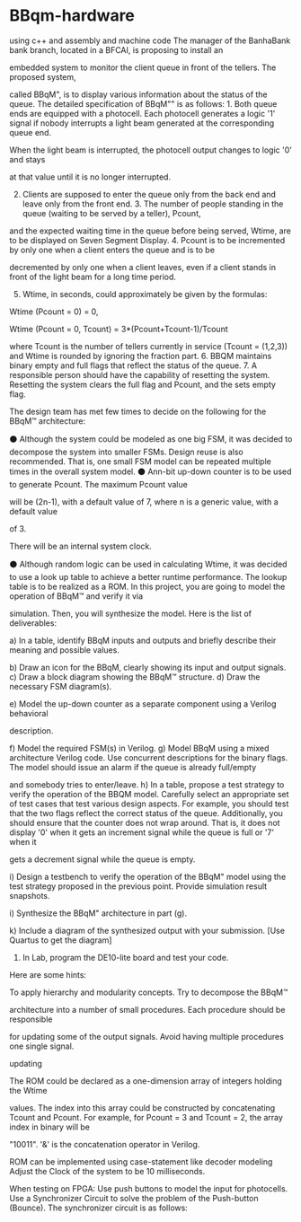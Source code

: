 # BBqm-hardware
using c++ and assembly and machine code
The manager of the BanhaBank bank branch, located in a BFCAI, is proposing to install an

embedded system to monitor the client queue in front of the tellers. The proposed system,

called BBqM", is to display various information about the status of the queue. The detailed specification of BBqM"" is as follows: 1. Both queue ends are equipped with a photocell. Each photocell generates a logic '1' signal if nobody interrupts a light beam generated at the corresponding queue end.

When the light beam is interrupted, the photocell output changes to logic '0' and stays

at that value until it is no longer interrupted.

2. Clients are supposed to enter the queue only from the back end and leave only from the front end. 3. The number of people standing in the queue (waiting to be served by a teller), Pcount,

and the expected waiting time in the queue before being served, Wtime, are to be displayed on Seven Segment Display. 4. Pcount is to be incremented by only one when a client enters the queue and is to be

decremented by only one when a client leaves, even if a client stands in front of the light beam for a long time period.

5. Wtime, in seconds, could approximately be given by the formulas:

Wtime (Pcount = 0) = 0,

Wtime (Pcount = 0, Tcount) = 3*(Pcount+Tcount-1)/Tcount

where Tcount is the number of tellers currently in service (Tcount = (1,2,3)) and Wtime is rounded by ignoring the fraction part. 6. BBQM maintains binary empty and full flags that reflect the status of the queue. 7. A responsible person should have the capability of resetting the system. Resetting the system clears the full flag and Pcount, and the sets empty flag.

The design team has met few times to decide on the following for the BBqM™ architecture:

⚫ Although the system could be modeled as one big FSM, it was decided to decompose the system into smaller FSMs. Design reuse is also recommended. That is, one small FSM model can be repeated multiple times in the overall system model. ⚫ Ann-bit up-down counter is to be used to generate Pcount. The maximum Pcount value

will be (2n-1), with a default value of 7, where n is a generic value, with a default value

of 3.

There will be an internal system clock.

⚫ Although random logic can be used in calculating Wtime, it was decided to use a look up table to achieve a better runtime performance. The lookup table is to be realized as a ROM.
In this project, you are going to model the operation of BBqM™ and verify it via

simulation. Then, you will synthesize the model. Here is the list of deliverables:

a) In a table, identify BBqM inputs and outputs and briefly describe their meaning and possible values.

b) Draw an icon for the BBqM, clearly showing its input and output signals. c) Draw a block diagram showing the BBqM™ structure. d) Draw the necessary FSM diagram(s).

e) Model the up-down counter as a separate component using a Verilog behavioral

description.

f) Model the required FSM(s) in Verilog. g) Model BBqM using a mixed architecture Verilog code. Use concurrent descriptions for the binary flags. The model should issue an alarm if the queue is already full/empty

and somebody tries to enter/leave. h) In a table, propose a test strategy to verify the operation of the BBQM model. Carefully select an appropriate set of test cases that test various design aspects. For example, you should test that the two flags reflect the correct status of the queue. Additionally, you should ensure that the counter does not wrap around. That is, it does not display '0' when it gets an increment signal while the queue is full or '7' when it

gets a decrement signal while the queue is empty.

i) Design a testbench to verify the operation of the BBqM" model using the test strategy proposed in the previous point. Provide simulation result snapshots.

i) Synthesize the BBqM" architecture in part (g).

k) Include a diagram of the synthesized output with your submission. [Use Quartus to get the diagram]

1) In Lab, program the DE10-lite board and test your code.

Here are some hints:

To apply hierarchy and modularity concepts. Try to decompose the BBqM™

architecture into a number of small procedures. Each procedure should be responsible

for updating some of the output signals. Avoid having multiple procedures one single signal.

updating

The ROM could be declared as a one-dimension array of integers holding the Wtime

values. The index into this array could be constructed by concatenating Tcount and Pcount. For example, for Pcount = 3 and Tcount = 2, the array index in binary will be

"10011". '&' is the concatenation operator in Verilog.

ROM can be implemented using case-statement like decoder modeling Adjust the Clock of the system to be 10 milliseconds.

When testing on FPGA: Use push buttons to model the input for photocells. Use a Synchronizer Circuit to solve the problem of the Push-button (Bounce). The synchronizer circuit is as follows:
